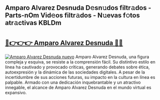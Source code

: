 ## Amparo Alvarez Desnuda D𝚎sn𝚞dos filtr𝚊dos - Parts-nOm Vid𝚎os filtr𝚊dos - N𝚞evas f𝚘tos atr𝚊ctivas KBLDm

# <h2><a href="http://mbci9d6.tromn.icu/?c=Amparo+Alvarez+Desnuda">🔗👉👉👉 Amparo Alvarez Desnuda 🔗🔗</a></h2>

[![Amparo Alvarez Desnuda nuevo](https://i.imgur.com/pEAQMta.gif)](http://mbci9d6.tromn.icu/?c=Amparo+Alvarez+Desnuda)
Amparo Alvarez Desnuda, una figura compleja y esquiva, se resiste a la comprensión fácil. Su distintivo estilo en línea ha cautivado y provocado críticas, generando debates sobre ética, autoexpresión y la dinámica de las sociedades digitales. A pesar de la incertidumbre de sus acciones futuras, su impacto en la cultura en línea es palpable. Armado con una dedicación inquebrantable y un atractivo innegable, el alcance de Amparo Alvarez Desnuda en el mundo virtual es expansivo.
